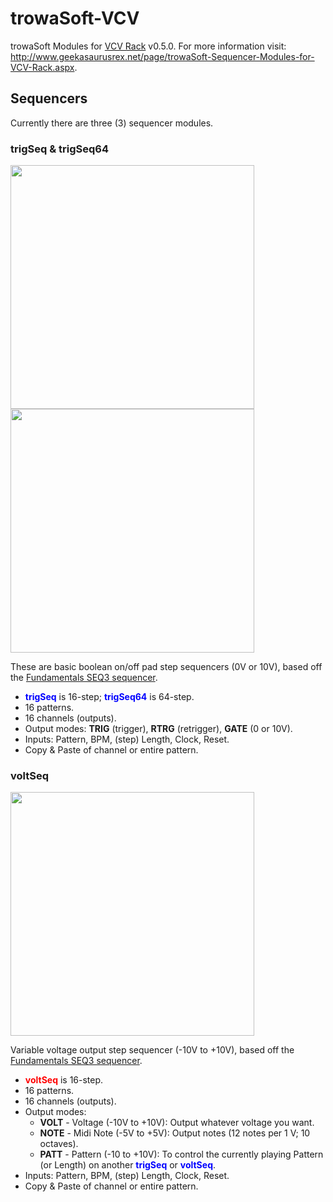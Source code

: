 # trowaSoft-VCV
trowaSoft Modules for [VCV Rack](https://github.com/VCVRack/Rack) v0.5.0.
For more information visit:
http://www.geekasaurusrex.net/page/trowaSoft-Sequencer-Modules-for-VCV-Rack.aspx.

## Sequencers
Currently there are three (3) sequencer modules.

### trigSeq & trigSeq64
<div>
<img width="390" src="http://www.geekasaurusrex.net/image.axd?picture=2017%2f11%2ftrigSeq_Main.png" />
<img width="390" src="http://www.geekasaurusrex.net/image.axd?picture=2017%2f11%2ftrigSeq64_Main.png" />
</div>

<p>
These are basic boolean on/off pad step sequencers (0V or 10V), based off the <a href="https://github.com/VCVRack/Fundamental">Fundamentals SEQ3 sequencer</a>.
</p>
<ul>
  <li><strong style="color:blue;">trigSeq</strong> is 16-step; <strong style="color:blue;">trigSeq64</strong> is 64-step.</li>
  <li>16 patterns.</li>
  <li>16 channels (outputs).</li>
  <li>Output modes: <strong>TRIG</strong> (trigger), <strong>RTRG</strong> (retrigger), <strong>GATE</strong> (0 or 10V).</li>
  <li>Inputs: Pattern, BPM, (step) Length, Clock, Reset.</li>
  <li>Copy & Paste of channel or entire pattern.</li>
</ul>

### voltSeq
<div>
<img width="390" src="http://www.geekasaurusrex.net/image.axd?picture=2017%2f11%2fvoltSeq_Main.png" />
</div>

<p>
Variable voltage output step sequencer (-10V to +10V), based off the <a href="https://github.com/VCVRack/Fundamental">Fundamentals SEQ3 sequencer</a>.
</p>
<ul>
  <li><strong style="color:red;">voltSeq</strong> is 16-step.</li>
  <li>16 patterns.</li>
  <li>16 channels (outputs).</li>
  <li>Output modes:
    <ul>
      <li><strong>VOLT</strong> - Voltage (-10V to +10V): Output whatever voltage you want.</li>
      <li><strong>NOTE</strong> - Midi Note (-5V to +5V): Output notes (12 notes per 1 V; 10 octaves).</li>
      <li><strong>PATT</strong> - Pattern (-10 to +10V): To control the currently playing Pattern (or Length) on another <strong style="color:blue;">trigSeq</strong> or <strong style="color:blue">voltSeq</strong>.</li>
    </ul>
  </li>
  <li>Inputs: Pattern, BPM, (step) Length, Clock, Reset.</li>
  <li>Copy & Paste of channel or entire pattern.</li>
</ul>
